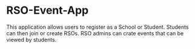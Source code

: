 # RSO-Event-App
This application allows users to register as a School or Student. Students can then join or create RSOs. RSO admins can crate events that can be viewed by students.
